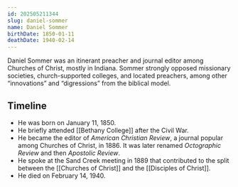 ```yaml
---
id: 202505211344
slug: daniel-sommer
name: Daniel Sommer
birthDate: 1850-01-11
deathDate: 1940-02-14
---
```

Daniel Sommer was an itinerant preacher and journal editor among Churches of Christ, mostly in Indiana. Sommer strongly opposed missionary societies, church-supported colleges, and located preachers, among other “innovations” and “digressions” from the biblical model.

## Timeline
- He was born on January 11, 1850.
- He briefly attended [[Bethany College]] after the Civil War.
- He became the editor of *American Christian Review*, a journal popular among Churches of Christ, in 1886. It was later renamed *Octographic Review* and then *Apostolic Review*.
- He spoke at the Sand Creek meeting in 1889 that contributed to the split between the [[Churches of Christ]] and the [[Disciples of Christ]].
- He died on February 14, 1940.
